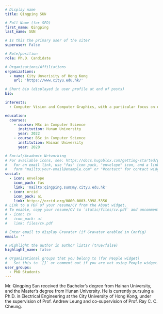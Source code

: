 ```yaml
---
# Display name
title: Qingping SUN

# Full Name (for SEO)
first_name: Qingping
last_name: SUN

# Is this the primary user of the site?
superuser: False

# Role/position
role: Ph.D. Candidate

# Organizations/Affiliations
organizations:
  - name: City Unverisity of Hong Kong
    url: 'https://www.cityu.edu.hk/'

# Short bio (displayed in user profile at end of posts)
bio: 

interests:
  - Computer Vision and Computer Graphics, with a particular focus on developing systems and algorithms for human perception, reconstruction, and generation.

education:
  courses:
    - course: MSc in Computer Science
      institution: Hunan University
      year: 2022
    - course: BSc in Computer Science
      institution: Hainan University
      year: 2020

# Social/Academic Networking
# For available icons, see: https://docs.hugoblox.com/getting-started/page-builder/#icons
#   For an email link, use "fas" icon pack, "envelope" icon, and a link in the
#   form "mailto:your-email@example.com" or "#contact" for contact widget.
social:
  - icon: envelope
    icon_pack: fas
    link: 'mailto:qingping.sun@my.cityu.edu.hk'  
  - icon: orcid
    icon_pack: ai
    link: https://orcid.org/0000-0003-3998-5356
# Link to a PDF of your resume/CV from the About widget.
# To enable, copy your resume/CV to `static/files/cv.pdf` and uncomment the lines below.
# - icon: cv
#   icon_pack: ai
#   link: files/cv.pdf

# Enter email to display Gravatar (if Gravatar enabled in Config)
email: ''

# Highlight the author in author lists? (true/false)
highlight_name: false

# Organizational groups that you belong to (for People widget)
#   Set this to `[]` or comment out if you are not using People widget.
user_groups:
  - PhD Students
---
```


Mr. Qingping Sun received the Bachelor’s degree from Hainan University, and the Master’s degree from Hunan University. He is currently pursuing a Ph.D. in Electrical Engineering at the City University of Hong Kong, under the supervision of Prof. Andrew Leung and co-supervision of Prof. Ray C. C. Cheung.